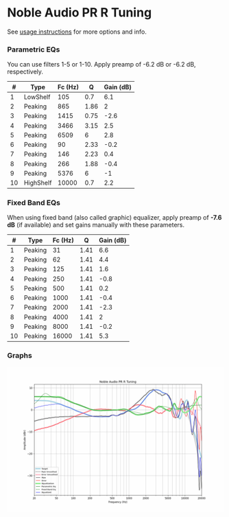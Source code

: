 # Noble Audio PR R Tuning
See [usage instructions](https://github.com/jaakkopasanen/AutoEq#usage) for more options and info.

### Parametric EQs
You can use filters 1-5 or 1-10. Apply preamp of -6.2 dB or -6.2 dB, respectively.

|   # | Type      |   Fc (Hz) |    Q |   Gain (dB) |
|-----|-----------|-----------|------|-------------|
|   1 | LowShelf  |       105 | 0.7  |         6.1 |
|   2 | Peaking   |       865 | 1.86 |         2   |
|   3 | Peaking   |      1415 | 0.75 |        -2.6 |
|   4 | Peaking   |      3466 | 3.15 |         2.5 |
|   5 | Peaking   |      6509 | 6    |         2.8 |
|   6 | Peaking   |        90 | 2.33 |        -0.2 |
|   7 | Peaking   |       146 | 2.23 |         0.4 |
|   8 | Peaking   |       266 | 1.88 |        -0.4 |
|   9 | Peaking   |      5376 | 6    |        -1   |
|  10 | HighShelf |     10000 | 0.7  |         2.2 |

### Fixed Band EQs
When using fixed band (also called graphic) equalizer, apply preamp of **-7.6 dB** (if available) and set gains manually with these parameters.

|   # | Type    |   Fc (Hz) |    Q |   Gain (dB) |
|-----|---------|-----------|------|-------------|
|   1 | Peaking |        31 | 1.41 |         6.6 |
|   2 | Peaking |        62 | 1.41 |         4.4 |
|   3 | Peaking |       125 | 1.41 |         1.6 |
|   4 | Peaking |       250 | 1.41 |        -0.8 |
|   5 | Peaking |       500 | 1.41 |         0.2 |
|   6 | Peaking |      1000 | 1.41 |        -0.4 |
|   7 | Peaking |      2000 | 1.41 |        -2.3 |
|   8 | Peaking |      4000 | 1.41 |         2   |
|   9 | Peaking |      8000 | 1.41 |        -0.2 |
|  10 | Peaking |     16000 | 1.41 |         5.3 |

### Graphs
![](./Noble%20Audio%20PR%20R%20Tuning.png)
